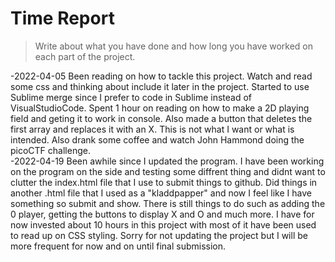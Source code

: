 # Time Report

> Write about what you have done and how long you have worked on each part of the project.

-2022-04-05
  Been reading on how to tackle this project. Watch and read some css and thinking about include it later in the project.
  Started to use Sublime merge since I prefer to code in Sublime instead of VisualStudioCode.
  Spent 1 hour on reading on how to make a 2D playing field and geting it to work in console. 
  Also made a button that deletes the first array and replaces it with an X. This is not what I want or what is intended.
  Also drank some coffee and watch John Hammond doing the picoCTF challenge.  
-2022-04-19
  Been awhile since I updated the program. I have been working on the program on the side and testing some diffrent thing and didnt want to 
  clutter the index.html file that I use to submit things to github. Did things in another .html file that I used as a "kladdpapper"
  and now I feel like I have something so submit and show. There is still things to do such as adding the 0 player, getting the buttons to
  display X and O and much more. I have for now invested about 10 hours in this project with most of it have been used to read up on 
  CSS styling. Sorry for not updating the project but I will be more frequent for now and on until final submission.
